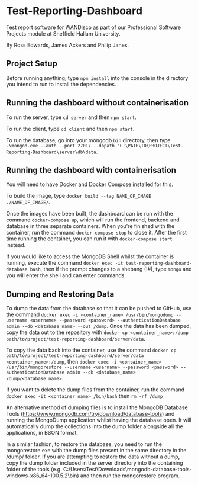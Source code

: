# Test-Reporting-Dashboard

Test report software for WANDisco as part of our Professional Software Projects module at Sheffield Hallam University.

By Ross Edwards, James Ackers and Philip Janes.

## Project Setup

Before running anything, type `npm install` into the console in the directory you intend to run to install the dependencies.

## Running the dashboard without containerisation

To run the server, type `cd server` and then `npm start`.

To run the client, type `cd client` and then `npm start`.

To run the database, go into your mongodb `bin` directory, then type `.\mongod.exe --auth --port 27017 --dbpath "C:\PATH\TO\PROJECT\Test-Reporting-Dashboard\server\db\data`.

## Running the dashboard with containerisation

You will need to have Docker and Docker Compose installed for this.

To build the image, type `docker build --tag NAME_OF_IMAGE ./NAME_OF_IMAGE/`.

Once the images have been built, the dashboard can be run with the command `docker-compose up`, which will run the frontend, backend and database in three separate containers. When you're finished with the container, run the command `docker-compose stop` to close it. After the first time running the container, you can run it with `docker-compose start` instead.

If you would like to access the MongoDB Shell whilst the container is running, execute the command `docker exec -it test-reporting-dashboard-database bash`, then if the prompt changes to a shebang (!#), type `mongo` and you will enter the shell and can enter commands.

## Dumping and Restoring Data

To dump the data from the database so that it can be pushed to GitHub, use the command `docker exec -i <container_name> /usr/bin/mongodump --username <username> --password <password> --authenticationDatabase admin --db <database_name> --out /dump`. Once the data has been dumped, copy the data out to the repository with `docker cp <container_name>:/dump path/to/project/test-reporting-dashboard/server/data`.

To copy the data back into the container, use the command `docker cp path/to/project/test-reporting-dashboard/server/data <container_name>:/dump`, then `docker exec -i <container_name> /usr/bin/mongorestore --username <username> --password <password> --authenticationDatabase admin --db <database_name> /dump/<database_name>`.

If you want to delete the dump files from the container, run the command `docker exec -it <container_name> /bin/bash` then `rm -rf /dump`

An alternative method of dumping files is to install the MongoDB Database Tools (https://www.mongodb.com/try/download/database-tools) and running the MongoDump application whilst having the database open. It will automatically
dump the collections into the dump folder alongside all the applications, in BSON format.

In a similar fashion, to restore the database, you need to run the mongorestore.exe with the dump files present in the same directory in the /dump/ folder. If you are attempting to restore the data without a dump, copy the dump folder included in the server directory into the containing folder of the tools (e.g. C:\Users\Test\Downloads\mongodb-database-tools-windows-x86_64-100.5.2\bin) and then run the mongorestore program.
